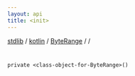 ```yaml
---
layout: api
title: <init>
---
```

[stdlib](../../../index.html) / [kotlin](../../index.html) / [ByteRange](../index.html) / [<class-object-for-ByteRange>](index.html) / [<init>](_init_.html)

# <init>

```
private <class-object-for-ByteRange>()
```
